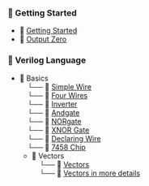 ### 📁 Getting Started
- 📄 [Getting Started](https://github.com/t-swami/HDL-Bits/tree/main/Getting%20Started/Getting%20Started)  
- 📄 [Output Zero](https://github.com/t-swami/HDL-Bits/tree/main/Getting%20Started/Output%20Zero)

### 📁 Verilog Language
- 📁 Basics  
  &nbsp;&nbsp;&nbsp;&nbsp;└── 📄 [Simple Wire](https://github.com/t-swami/HDL-Bits/blob/main/Verilog%20Language/Basics/Simple%20wire.v) <br>
  &nbsp;&nbsp;&nbsp;&nbsp;└── 📄 [Four Wires](https://github.com/t-swami/HDL-Bits/blob/main/Verilog%20Language/Basics/Four%20Wires.v) <br>
  &nbsp;&nbsp;&nbsp;&nbsp;└── 📄 [Inverter](https://github.com/t-swami/HDL-Bits/blob/main/Verilog%20Language/Basics/inverter.v.txt) <br>
  &nbsp;&nbsp;&nbsp;&nbsp;└── 📄 [Andgate](https://github.com/t-swami/HDL-Bits/blob/main/Verilog%20Language/Basics/Andgate.v.txt) <br>
  &nbsp;&nbsp;&nbsp;&nbsp;└── 📄 [NORgate](https://github.com/t-swami/HDL-Bits/blob/main/Verilog%20Language/Basics/NOR%20Gate.v) <br>
  &nbsp;&nbsp;&nbsp;&nbsp;└── 📄 [XNOR Gate](https://github.com/t-swami/HDL-Bits/blob/main/Verilog%20Language/Basics/XNOR%20gate.v) <br>
  &nbsp;&nbsp;&nbsp;&nbsp;└── 📄 [Declaring Wire](https://github.com/t-swami/HDL-Bits/blob/main/Verilog%20Language/Basics/Declaring%20wire.v) <br>
  &nbsp;&nbsp;&nbsp;&nbsp;└── 📄 [7458 Chip](https://github.com/t-swami/HDL-Bits/blob/main/Verilog%20Language/Basics/7458%20Chip.v)<br>
  - 📁 Vectors <br>
  &nbsp;&nbsp;&nbsp;&nbsp;└── 📄 [Vectors](https://github.com/t-swami/HDL-Bits/blob/main/Verilog%20Language/Vectors/Vectors.v)<br>
  &nbsp;&nbsp;&nbsp;&nbsp;└── 📄 [Vectors in more details](https://github.com/t-swami/HDL-Bits/blob/main/Verilog%20Language/Vectors/Vectors%20in%20more%20details.v)<br>
    




